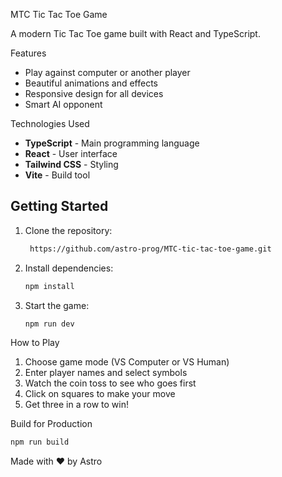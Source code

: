  MTC Tic Tac Toe Game

A modern Tic Tac Toe game built with React and TypeScript.

Features

- Play against computer or another player
- Beautiful animations and effects
- Responsive design for all devices
- Smart AI opponent

Technologies Used

- **TypeScript** - Main programming language
- **React** - User interface
- **Tailwind CSS** - Styling
- **Vite** - Build tool

## Getting Started

1. Clone the repository:
   ```bash
    https://github.com/astro-prog/MTC-tic-tac-toe-game.git
   ```

2. Install dependencies:
   ```bash
   npm install
   ```

3. Start the game:
   ```bash
   npm run dev
   ```

How to Play

1. Choose game mode (VS Computer or VS Human)
2. Enter player names and select symbols
3. Watch the coin toss to see who goes first
4. Click on squares to make your move
5. Get three in a row to win!

Build for Production

```bash
npm run build
```


Made with ❤️ by Astro
